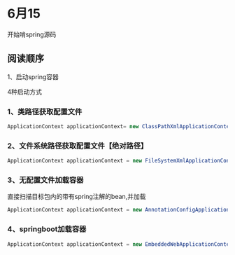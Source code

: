 # 6月15

开始啃spring源码

## 阅读顺序

1、启动spring容器

4种启动方式

### 1、类路径获取配置文件

```java
ApplicationContext applicationContext= new ClassPathXmlApplicationContext("spring.xml");
```

### 2、文件系统路径获取配置文件【绝对路径】

```java
ApplicationContext applicationContext = new FileSystemXmlApplicationContext("E:\\idea\\public\\springdemo\\src\\main\\resources\\spring.xml");
```

### 3、无配置文件加载容器

直接扫描目标包内的带有spring注解的bean,并加载

```java
ApplicationContext applicationContext = new AnnotationConfigApplicationContext("com.xx.jack");
```

### 4、springboot加载容器

```java
ApplicationContext applicationContext = new EmbeddedWebApplicationContext();
```

